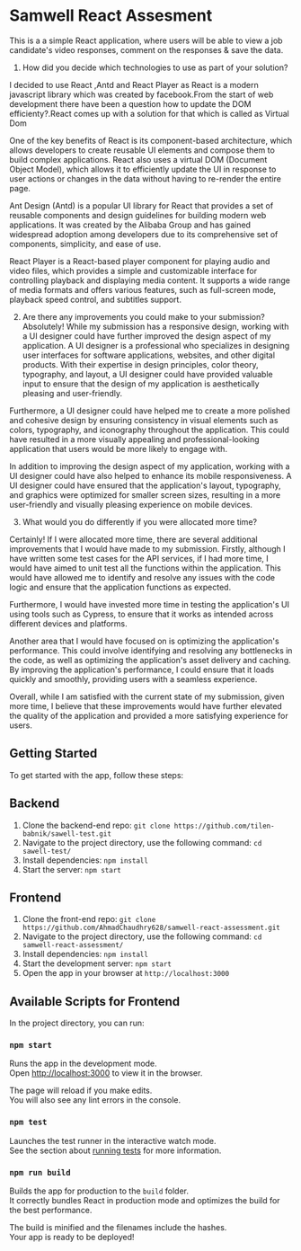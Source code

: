# Samwell React Assesment

This is a a simple React application, where users will be able to view a job candidate's video responses, comment on the responses & save the data.

1. How did you decide which technologies to use as part of your solution?

I decided to use React ,Antd and React Player as React is a modern javascript library which was created by facebook.From the start of web development there have been a question how to update the DOM efficienty?.React comes up with a solution for that which is called as Virtual Dom

One of the key benefits of React is its component-based architecture, which allows developers to create reusable UI elements and compose them to build complex applications. React also uses a virtual DOM (Document Object Model), which allows it to efficiently update the UI in response to user actions or changes in the data without having to re-render the entire page.

Ant Design (Antd) is a popular UI library for React that provides a set of reusable components and design guidelines for building modern web applications. It was created by the Alibaba Group and has gained widespread adoption among developers due to its comprehensive set of components, simplicity, and ease of use.

React Player is a React-based player component for playing audio and video files, which provides a simple and customizable interface for controlling playback and displaying media content. It supports a wide range of media formats and offers various features, such as full-screen mode, playback speed control, and subtitles support.

2. Are there any improvements you could make to your submission?
   Absolutely! While my submission has a responsive design, working with a UI designer could have further improved the design aspect of my application. A UI designer is a professional who specializes in designing user interfaces for software applications, websites, and other digital products. With their expertise in design principles, color theory, typography, and layout, a UI designer could have provided valuable input to ensure that the design of my application is aesthetically pleasing and user-friendly.

Furthermore, a UI designer could have helped me to create a more polished and cohesive design by ensuring consistency in visual elements such as colors, typography, and iconography throughout the application. This could have resulted in a more visually appealing and professional-looking application that users would be more likely to engage with.

In addition to improving the design aspect of my application, working with a UI designer could have also helped to enhance its mobile responsiveness. A UI designer could have ensured that the application's layout, typography, and graphics were optimized for smaller screen sizes, resulting in a more user-friendly and visually pleasing experience on mobile devices.

3. What would you do differently if you were allocated more time?

Certainly! If I were allocated more time, there are several additional improvements that I would have made to my submission. Firstly, although I have written some test cases for the API services, if I had more time, I would have aimed to unit test all the functions within the application. This would have allowed me to identify and resolve any issues with the code logic and ensure that the application functions as expected.

Furthermore, I would have invested more time in testing the application's UI using tools such as Cypress, to ensure that it works as intended across different devices and platforms.

Another area that I would have focused on is optimizing the application's performance. This could involve identifying and resolving any bottlenecks in the code, as well as optimizing the application's asset delivery and caching. By improving the application's performance, I could ensure that it loads quickly and smoothly, providing users with a seamless experience.

Overall, while I am satisfied with the current state of my submission, given more time, I believe that these improvements would have further elevated the quality of the application and provided a more satisfying experience for users.

## Getting Started

To get started with the app, follow these steps:

## Backend

1. Clone the backend-end repo: `git clone https://github.com/tilen-babnik/sawell-test.git`
2. Navigate to the project directory, use the following command:
   `cd sawell-test/`
3. Install dependencies: `npm install`
4. Start the server: `npm start`

## Frontend

1. Clone the front-end repo: `git clone https://github.com/AhmadChaudhry628/samwell-react-assessment.git`
2. Navigate to the project directory, use the following command:
   `cd samwell-react-assessment/`
3. Install dependencies: `npm install`
4. Start the development server: `npm start`
5. Open the app in your browser at `http://localhost:3000`

## Available Scripts for Frontend

In the project directory, you can run:

### `npm start`

Runs the app in the development mode.\
Open [http://localhost:3000](http://localhost:3000) to view it in the browser.

The page will reload if you make edits.\
You will also see any lint errors in the console.

### `npm test`

Launches the test runner in the interactive watch mode.\
See the section about [running tests](https://facebook.github.io/create-react-app/docs/running-tests) for more information.

### `npm run build`

Builds the app for production to the `build` folder.\
It correctly bundles React in production mode and optimizes the build for the best performance.

The build is minified and the filenames include the hashes.\
Your app is ready to be deployed!
